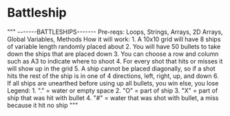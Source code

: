 # Battleship

"""
    -------BATTLESHIPS-------
    Pre-reqs: Loops, Strings, Arrays, 2D Arrays, Global Variables, Methods
    How it will work:
    1. A 10x10 grid will have 8 ships of variable length randomly placed about
    2. You will have 50 bullets to take down the ships that are placed down
    3. You can choose a row and column such as A3 to indicate where to shoot
    4. For every shot that hits or misses it will show up in the grid
    5. A ship cannot be placed diagonally, so if a shot hits the rest of
        the ship is in one of 4 directions, left, right, up, and down
    6. If all ships are unearthed before using up all bullets, you win
        else, you lose
    Legend:
    1. "." = water or empty space
    2. "O" = part of ship
    3. "X" = part of ship that was hit with bullet
    4. "#" = water that was shot with bullet, a miss because it hit no ship
"""
